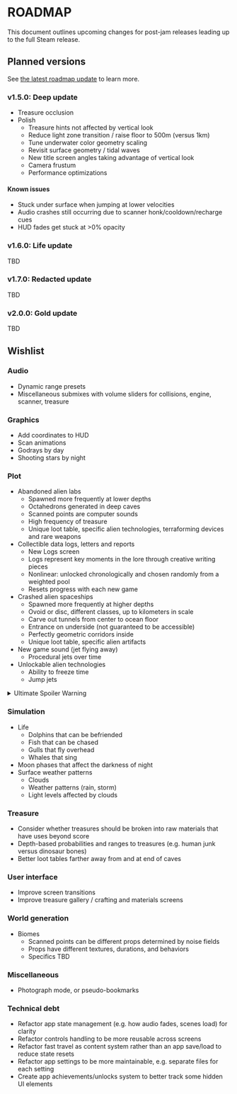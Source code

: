 # ROADMAP
This document outlines upcoming changes for post-jam releases leading up to the full Steam release.

## Planned versions
See [the latest roadmap update](https://shiftbacktick.io/sea/devlogs/2021/06/21/roadmap-update.html) to learn more.

### v1.5.0: Deep update
- Treasure occlusion
- Polish
  - Treasure hints not affected by vertical look
  - Reduce light zone transition / raise floor to 500m (versus 1km)
  - Tune underwater color geometry scaling
  - Revisit surface geometry / tidal waves
  - New title screen angles taking advantage of vertical look
  - Camera frustum
  - Performance optimizations

#### Known issues
- Stuck under surface when jumping at lower velocities
- Audio crashes still occurring due to scanner honk/cooldown/recharge cues
- HUD fades get stuck at >0% opacity

### v1.6.0: Life update
TBD

### v1.7.0: Redacted update
TBD

### v2.0.0: Gold update
TBD

## Wishlist
### Audio
- Dynamic range presets
- Miscellaneous submixes with volume sliders for collisions, engine, scanner, treasure

### Graphics
- Add coordinates to HUD
- Scan animations
- Godrays by day
- Shooting stars by night

### Plot
- Abandoned alien labs
  - Spawned more frequently at lower depths
  - Octahedrons generated in deep caves
  - Scanned points are computer sounds
  - High frequency of treasure
  - Unique loot table, specific alien technologies, terraforming devices and rare weapons
- Collectible data logs, letters and reports
  - New Logs screen
  - Logs represent key moments in the lore through creative writing pieces
  - Nonlinear: unlocked chronologically and chosen randomly from a weighted pool
  - Resets progress with each new game
- Crashed alien spaceships
  - Spawned more frequently at higher depths
  - Ovoid or disc, different classes, up to kilometers in scale
  - Carve out tunnels from center to ocean floor
  - Entrance on underside (not guaranteed to be accessible)
  - Perfectly geometric corridors inside
  - Unique loot table, specific alien artifacts
- New game sound (jet flying away)
  - Procedural jets over time
- Unlockable alien technologies
  - Ability to freeze time
  - Jump jets

<details>
  <summary>Ultimate Spoiler Warning</summary>
  <ul>
    <li>Aliens wanted to peacefully immigrate to Earth.</li>
    <li>Alien leaders established a secret base on Earth.</li>
  </ul>
</details>

### Simulation
- Life
  - Dolphins that can be befriended
  - Fish that can be chased
  - Gulls that fly overhead
  - Whales that sing
- Moon phases that affect the darkness of night
- Surface weather patterns
  - Clouds
  - Weather patterns (rain, storm)
  - Light levels affected by clouds

### Treasure
- Consider whether treasures should be broken into raw materials that have uses beyond score
- Depth-based probabilities and ranges to treasures (e.g. human junk versus dinosaur bones)
- Better loot tables farther away from and at end of caves

### User interface
- Improve screen transitions
- Improve treasure gallery / crafting and materials screens

### World generation
- Biomes
  - Scanned points can be different props determined by noise fields
  - Props have different textures, durations, and behaviors
  - Specifics TBD

### Miscellaneous
- Photograph mode, or pseudo-bookmarks

### Technical debt
- Refactor app state management (e.g. how audio fades, scenes load) for clarity
- Refactor controls handling to be more reusable across screens
- Refactor fast travel as content system rather than an app save/load to reduce state resets
- Refactor app settings to be more maintainable, e.g. separate files for each setting
- Create app achievements/unlocks system to better track some hidden UI elements
